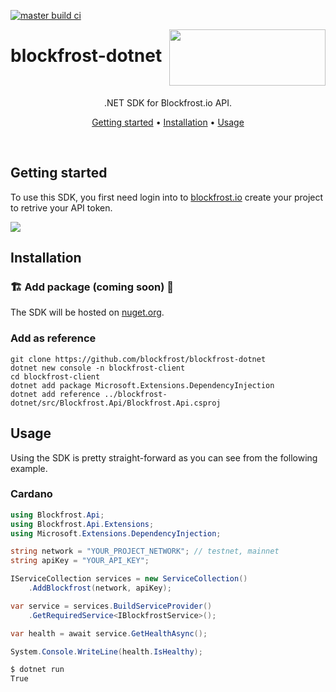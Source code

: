 [![master build ci](https://github.com/tweakch/blockfrost-dotnet/actions/workflows/dotnet.yml/badge.svg?branch=master)](https://github.com/tweakch/blockfrost-dotnet/actions/workflows/dotnet.yml)

<img src="https://blockfrost.io/images/logo.svg" width="250" align="right" height="90">

# blockfrost-dotnet

<br/>

<p align="center">.NET SDK for Blockfrost.io API.</p>
<p align="center">
  <a href="#getting-started">Getting started</a> •
  <a href="#installation">Installation</a> •
  <a href="#usage">Usage</a>
</p>
<br>

## Getting started

To use this SDK, you first need login into to [blockfrost.io](https://blockfrost.io) create your project to retrive your API token.

<img src="https://i.imgur.com/smY12ro.png">

<br/>

## Installation

### 🏗️ Add package (coming soon) 🚧

The SDK will be hosted on [nuget.org](https://www.nuget.org/).

<!-- 
The SDK is hosted on [nuget.org](https://www.nuget.org/packages/Blockfrost.Api), so you can directly import it using your favorite package manager.

```console
$ dotnet new console -n blockfrost-client
$ cd blockfrost-client
$ dotnet add package Blockfrost.Api --prerelease
```

<br/>
-->

### Add as reference

```console
git clone https://github.com/blockfrost/blockfrost-dotnet
dotnet new console -n blockfrost-client
cd blockfrost-client
dotnet add package Microsoft.Extensions.DependencyInjection
dotnet add reference ../blockfrost-dotnet/src/Blockfrost.Api/Blockfrost.Api.csproj
```

## Usage

Using the SDK is pretty straight-forward as you can see from the following example.

### Cardano

```cs
using Blockfrost.Api;
using Blockfrost.Api.Extensions;
using Microsoft.Extensions.DependencyInjection;

string network = "YOUR_PROJECT_NETWORK"; // testnet, mainnet
string apiKey = "YOUR_API_KEY";

IServiceCollection services = new ServiceCollection()
    .AddBlockfrost(network, apiKey);

var service = services.BuildServiceProvider()
    .GetRequiredService<IBlockfrostService>();

var health = await service.GetHealthAsync();

System.Console.WriteLine(health.IsHealthy);
```

```sh
$ dotnet run
True
```

<!--

### IPFS

```cs
// TODO
```

For a more detailed list of possibilities, [check out the wiki](https://github.com/blockfrost/blockfrost-dotnet/wiki).

-->